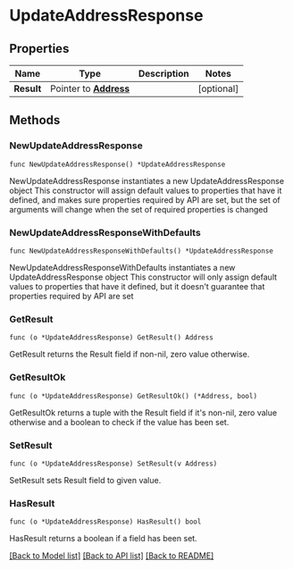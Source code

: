 # UpdateAddressResponse

## Properties

Name | Type | Description | Notes
------------ | ------------- | ------------- | -------------
**Result** | Pointer to [**Address**](Address.md) |  | [optional] 

## Methods

### NewUpdateAddressResponse

`func NewUpdateAddressResponse() *UpdateAddressResponse`

NewUpdateAddressResponse instantiates a new UpdateAddressResponse object
This constructor will assign default values to properties that have it defined,
and makes sure properties required by API are set, but the set of arguments
will change when the set of required properties is changed

### NewUpdateAddressResponseWithDefaults

`func NewUpdateAddressResponseWithDefaults() *UpdateAddressResponse`

NewUpdateAddressResponseWithDefaults instantiates a new UpdateAddressResponse object
This constructor will only assign default values to properties that have it defined,
but it doesn't guarantee that properties required by API are set

### GetResult

`func (o *UpdateAddressResponse) GetResult() Address`

GetResult returns the Result field if non-nil, zero value otherwise.

### GetResultOk

`func (o *UpdateAddressResponse) GetResultOk() (*Address, bool)`

GetResultOk returns a tuple with the Result field if it's non-nil, zero value otherwise
and a boolean to check if the value has been set.

### SetResult

`func (o *UpdateAddressResponse) SetResult(v Address)`

SetResult sets Result field to given value.

### HasResult

`func (o *UpdateAddressResponse) HasResult() bool`

HasResult returns a boolean if a field has been set.


[[Back to Model list]](../README.md#documentation-for-models) [[Back to API list]](../README.md#documentation-for-api-endpoints) [[Back to README]](../README.md)



